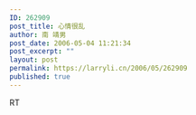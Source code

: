 ```yaml
---
ID: 262909
post_title: 心情很乱
author: 南 靖男
post_date: 2006-05-04 11:21:34
post_excerpt: ""
layout: post
permalink: https://larryli.cn/2006/05/262909
published: true
---
```

RT